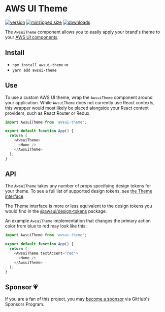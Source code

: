 # AWS UI Theme

[![version](https://img.shields.io/npm/v/awsui-theme.svg)](https://www.npmjs.com/package/awsui-theme)
[![minzipped size](https://img.shields.io/bundlephobia/minzip/awsui-theme.svg)](https://www.npmjs.com/package/awsui-theme)
[![downloads](https://img.shields.io/npm/dt/awsui-theme.svg)](https://www.npmjs.com/package/awsui-theme)

The `AwsuiTheme` component allows you to easily apply your brand's theme to your
[AWS UI components](https://www.npmjs.com/package/@awsui/components-react).

## Install

- `npm install awsui-theme` or
- `yarn add awsui-theme`

## Use

To use a custom AWS UI theme, wrap the `AwsuiTheme` component around your
application. While `AwsuiTheme` does not currently use React contexts, this
wrapper would most likely be placed alongside your React context providers, such
as React Router or Redux.

```javascript
import AwsuiTheme from 'awsui-theme';

export default function App() {
  return (
    <AwsuiTheme>
      <Home />
    </AwsuiTheme>
  );
}
```

## API

The `AwsuiTheme` takes any number of props specifying design tokens for your
theme. To see a full list of supported design tokens, see
[the Theme interface](https://github.com/CharlesStover/awsui-theme/blob/master/src/types/theme.ts).

The Theme interface is more or less equivalent to the design tokens you would
find in the
[@awsui/design-tokens](https://www.npmjs.com/package/@awsui/design-tokens)
package.

An example `AwsuiTheme` implementation that changes the primary action color
from blue to red may look like this:

```javascript
import AwsuiTheme from 'awsui-theme';

export default function App() {
  return (
    <AwsuiTheme textAccent="red">
      <Home />
    </AwsuiTheme>
  );
}
```

## Sponsor 💗

If you are a fan of this project, you may
[become a sponsor](https://github.com/sponsors/CharlesStover) via GitHub's
Sponsors Program.
